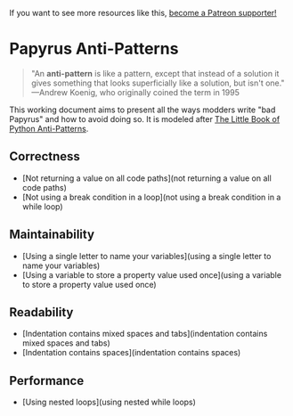 <!-- TITLE: Papyrus Anti-Patterns -->

If you want to see more resources like this, [become a Patreon supporter!](https://www.patreon.com/fireundubh) 

# Papyrus Anti-Patterns

> "An **anti-pattern** is like a pattern, except that instead of a solution it gives something that looks superficially like a solution, but isn't one." —Andrew Koenig, who originally coined the term in 1995

This working document aims to present all the ways modders write "bad Papyrus" and how to avoid doing so. It is modeled after [The Little Book of Python Anti-Patterns](https://docs.quantifiedcode.com/python-anti-patterns/index.html).

## Correctness

- [Not returning a value on all code paths](not returning a value on all code paths)
- [Not using a break condition in a loop](not using a break condition in a while loop)

## Maintainability

- [Using a single letter to name your variables](using a single letter to name your variables)
- [Using a variable to store a property value used once](using a variable to store a property value used once)

## Readability

- [Indentation contains mixed spaces and tabs](indentation contains mixed spaces and tabs)
- [Indentation contains spaces](indentation contains spaces)

## Performance

- [Using nested loops](using nested while loops)

